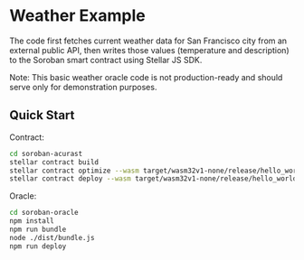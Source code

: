 # Weather Example

The code first fetches current weather data for San Francisco city from an external public API, then writes those values (temperature and description) to the Soroban smart contract using Stellar JS SDK.

Note: This basic weather oracle code is not production-ready and should serve only for demonstration purposes.

## Quick Start

Contract:

```bash
cd soroban-acurast
stellar contract build
stellar contract optimize --wasm target/wasm32v1-none/release/hello_world.wasm
stellar contract deploy --wasm target/wasm32v1-none/release/hello_world.wasm --source alice --network testnet --alias weather
```

Oracle:

```bash
cd soroban-oracle
npm install
npm run bundle
node ./dist/bundle.js
npm run deploy
```

